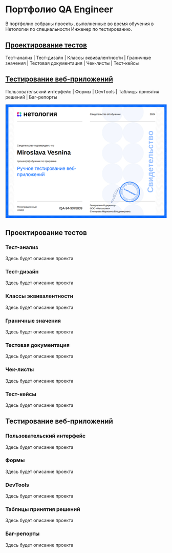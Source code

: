 # Портфолио QA Engineer

В портфолио собраны проекты, выполненные во время обучения в Нетологии по специальности Инженер по тестированию.

## [Проектирование тестов](#1)
        
Тест-анализ | Тест-дизайн | Классы эквивалентности | Граничные значения | Тестовая документация | Чек-листы | Тест-кейсы

## [Тестирование веб-приложений](#2)
    
Пользовательский интерфейс | Формы | DevTools | Таблицы принятия решений | Баг-репорты
        
![сертификат](certificate.png)


## Проектирование тестов <a name="1"></a>

### Тест-анализ

Здесь будет описание проекта

### Тест-дизайн

Здесь будет описание проекта

### Классы эквивалентности

Здесь будет описание проекта

### Граничные значения

Здесь будет описание проекта

### Тестовая документация

Здесь будет описание проекта

### Чек-листы

Здесь будет описание проекта

### Тест-кейсы

Здесь будет описание проекта


## Тестирование веб-приложений <a name="2"></a>

### Пользовательский интерфейс

Здесь будет описание проекта

### Формы

Здесь будет описание проекта

### DevTools

Здесь будет описание проекта

### Таблицы принятия решений

Здесь будет описание проекта

### Баг-репорты

Здесь будет описание проекта
